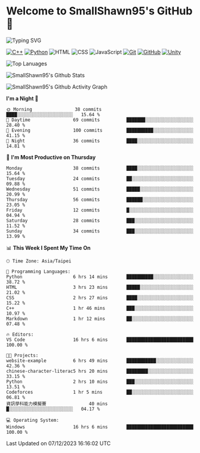 # Welcome to SmallShawn95's GitHub 👋

![Typing SVG](https://readme-typing-svg.demolab.com/?lines=print("Hello,+world");cout+>>+"Hello,+world!";console.log("Hello,+world!")&center=true&size=22)

<!--
![GitHub User's Stars](https://img.shields.io/github/stars/smallshawn95?color=orange&label=Stars&labelColor=yellow)
![GitHub Followers](https://img.shields.io/github/followers/smallshawn95?color=orange&label=Followers&labelColor=FFDBAC)
-->

<!-- https://shields.io/, https://simpleicons.org/ -->
[![C++](https://img.shields.io/badge/-C++-00599C?style=flat-square&logo=cplusplus)](https://cplusplus.com/)
[![Python](https://img.shields.io/badge/-Python-3776AB?style=flat-square&logo=python&logoColor=ffffff)](https://www.python.org/)
![HTML](https://img.shields.io/badge/-HTML-E34F26?style=flat-square&logo=html5&logoColor=ffffff)
![CSS](https://img.shields.io/badge/-CSS-1572B6?style=flat-square&logo=css3)
![JavaScript](https://img.shields.io/badge/-JavaScript-F7DF1E?style=flat-square&logo=javascript&logoColor=ffffff)
[![Git](https://img.shields.io/badge/-Git-f05032?style=flat-square&logo=git&logoColor=ffffff)](https://git-scm.com/)
[![GitHub](https://img.shields.io/badge/-GitHub-181717?style=flat-square&logo=github)](https://github.com/)
[![Unity](https://img.shields.io/badge/-Unity-000000?style=flat-square&logo=unity)](https://unity.com/)

![Top Lanuages](https://github-readme-stats.vercel.app/api/top-langs/?username=smallshawn95&theme=holi&layout=donut&size_weight=0.5&count_weight=0.5&exclude_repo=smallshawn95.github.io)

![SmallShawn95's Github Stats](https://github-readme-stats.vercel.app/api?username=smallshawn95&theme=holi&show_icons=true)

![SmallShawn95's Github Activity Graph](https://github-readme-activity-graph.vercel.app/graph?username=smallshawn95&theme=tokyo-night)

<!-- ![SmallShawn95's WakaTime Stats](https://github-readme-stats.vercel.app/api/wakatime?username=smallshawn95) -->
<!-- ![Repositorie Card](https://github-readme-stats.vercel.app/api/pin/?username=smallshawn95&repo=Python-Discord-Bot-Course&theme=holi) -->
<!-- ![Repositorie Card](https://github-readme-stats.vercel.app/api/pin/?username=smallshawn95&repo=ZeroJudge-Code&theme=holi) -->

<!--START_SECTION:waka-->
**I'm a Night 🦉** 

```text
🌞 Morning                38 commits          ████░░░░░░░░░░░░░░░░░░░░░   15.64 % 
🌆 Daytime                69 commits          ███████░░░░░░░░░░░░░░░░░░   28.40 % 
🌃 Evening                100 commits         ██████████░░░░░░░░░░░░░░░   41.15 % 
🌙 Night                  36 commits          ████░░░░░░░░░░░░░░░░░░░░░   14.81 % 
```
📅 **I'm Most Productive on Thursday** 

```text
Monday                   38 commits          ████░░░░░░░░░░░░░░░░░░░░░   15.64 % 
Tuesday                  24 commits          ██░░░░░░░░░░░░░░░░░░░░░░░   09.88 % 
Wednesday                51 commits          █████░░░░░░░░░░░░░░░░░░░░   20.99 % 
Thursday                 56 commits          ██████░░░░░░░░░░░░░░░░░░░   23.05 % 
Friday                   12 commits          █░░░░░░░░░░░░░░░░░░░░░░░░   04.94 % 
Saturday                 28 commits          ███░░░░░░░░░░░░░░░░░░░░░░   11.52 % 
Sunday                   34 commits          ███░░░░░░░░░░░░░░░░░░░░░░   13.99 % 
```


📊 **This Week I Spent My Time On** 

```text
🕑︎ Time Zone: Asia/Taipei

💬 Programming Languages: 
Python                   6 hrs 14 mins       ██████████░░░░░░░░░░░░░░░   38.72 % 
HTML                     3 hrs 23 mins       █████░░░░░░░░░░░░░░░░░░░░   21.02 % 
CSS                      2 hrs 27 mins       ████░░░░░░░░░░░░░░░░░░░░░   15.22 % 
C++                      1 hr 46 mins        ███░░░░░░░░░░░░░░░░░░░░░░   10.97 % 
Markdown                 1 hr 12 mins        ██░░░░░░░░░░░░░░░░░░░░░░░   07.48 % 

🔥 Editors: 
VS Code                  16 hrs 6 mins       █████████████████████████   100.00 % 

🐱‍💻 Projects: 
website-example          6 hrs 49 mins       ███████████░░░░░░░░░░░░░░   42.36 % 
chinese-character-literac5 hrs 20 mins       ████████░░░░░░░░░░░░░░░░░   33.15 % 
Python                   2 hrs 10 mins       ███░░░░░░░░░░░░░░░░░░░░░░   13.51 % 
Codeforces               1 hr 5 mins         ██░░░░░░░░░░░░░░░░░░░░░░░   06.81 % 
資訊學科能力模擬賽                40 mins             █░░░░░░░░░░░░░░░░░░░░░░░░   04.17 % 

💻 Operating System: 
Windows                  16 hrs 6 mins       █████████████████████████   100.00 % 
```


 Last Updated on 07/12/2023 16:16:02 UTC
<!--END_SECTION:waka-->

<!--
**smallshawn95/smallshawn95** is a ✨ _special_ ✨ repository because its `README.md` (this file) appears on your GitHub profile.

- 🔭 I’m currently working on ...
- 🌱 I’m currently learning ...
- 👯 I’m looking to collaborate on ...
- 🤔 I’m looking for help with ...
- 💬 Ask me about ...
- 📫 How to reach me: ...
- 😄 Pronouns: ...
- ⚡ Fun fact: ...
-->
